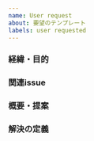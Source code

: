```yaml
---
name: User request
about: 要望のテンプレート
labels: user requested
---
```

### 経緯・目的 <!-- 具体的に -->
### 関連issue <!-- あれば -->
### 概要・提案 <!-- 対象URLなど、対応方法の仮定、明確に -->
### 解決の定義 <!-- どうなることが正解とするのか -->
